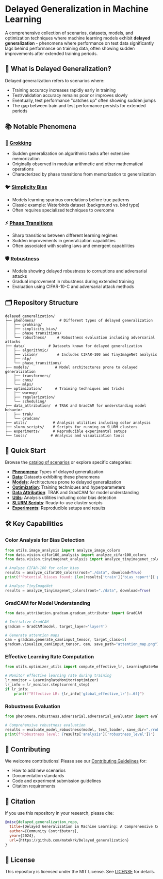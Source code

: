 # Delayed Generalization in Machine Learning

A comprehensive collection of scenarios, datasets, models, and optimization techniques where machine learning models exhibit **delayed generalization** - phenomena where performance on test data significantly lags behind performance on training data, often showing sudden improvements after extended training periods.

## 🎯 What is Delayed Generalization?

Delayed generalization refers to scenarios where:
- Training accuracy increases rapidly early in training
- Test/validation accuracy remains poor or improves slowly  
- Eventually, test performance "catches up" often showing sudden jumps
- The gap between train and test performance persists for extended periods

## 📚 Notable Phenomena

### 🧠 [Grokking](./phenomena/grokking/)
- Sudden generalization on algorithmic tasks after extensive memorization
- Originally observed in modular arithmetic and other mathematical operations
- Characterized by phase transitions from memorization to generalization

### 🐦 [Simplicity Bias](./phenomena/simplicity_bias/)
- Models learning spurious correlations before true patterns
- Classic example: Waterbirds dataset (background vs. bird type)
- Often requires specialized techniques to overcome

### ⚡ [Phase Transitions](./phenomena/phase_transitions/)
- Sharp transitions between different learning regimes
- Sudden improvements in generalization capabilities
- Often associated with scaling laws and emergent capabilities

### 🛡️ [Robustness](./phenomena/robustness/)
- Models showing delayed robustness to corruptions and adversarial attacks
- Gradual improvement in robustness during extended training
- Evaluation using CIFAR-10-C and adversarial attack methods

## 🗂️ Repository Structure

```
delayed_generalization/
├── phenomena/           # Different types of delayed generalization
│   ├── grokking/
│   ├── simplicity_bias/
│   ├── phase_transitions/
│   └── robustness/     # Robustness evaluation including adversarial attacks
├── data/           # Datasets known for delayed generalization
│   ├── algorithmic/
│   ├── vision/         # Includes CIFAR-100 and TinyImageNet analysis
│   ├── nlp/
│   └── phase_transitions/
├── models/            # Model architectures prone to delayed generalization  
│   ├── transformers/
│   ├── cnns/
│   └── mlps/
├── optimization/      # Training techniques and tricks
│   ├── warmup/
│   ├── regularization/
│   └── scheduling/
├── data_attribution/  # TRAK and GradCAM for understanding model behavior
│   ├── trak/
│   └── gradcam/
├── utils/            # Analysis utilities including color analysis
├── slurm_scripts/    # Scripts for running on SLURM clusters
├── experiments/      # Reproducible experimental setups
└── tools/           # Analysis and visualization tools
```

## 🚀 Quick Start

Browse the [catalog of scenarios](./CATALOG.md) or explore specific categories:

- **[Phenomena](./phenomena/)**: Types of delayed generalization
- **[Data](./data/)**: Datasets exhibiting these phenomena  
- **[Models](./models/)**: Architectures prone to delayed generalization
- **[Optimization](./optimization/)**: Training techniques and hyperparameters
- **[Data Attribution](./data_attribution/)**: TRAK and GradCAM for model understanding
- **[Utils](./utils/)**: Analysis utilities including color bias detection
- **[SLURM Scripts](./slurm_scripts/)**: Ready-to-use cluster scripts
- **[Experiments](./experiments/)**: Reproducible setups and results

## 🛠️ Key Capabilities

### Color Analysis for Bias Detection
```python
from utils.image_analysis import analyze_image_colors
from data.vision.cifar100_analysis import analyze_cifar100_colors
from data.vision.tinyimagenet_analysis import analyze_tinyimagenet_colors

# Analyze CIFAR-100 for color bias
results = analyze_cifar100_colors(root="./data", download=True)
print(f"Potential biases found: {len(results['train']['bias_report']['potential_biases'])}")

# Analyze TinyImageNet 
results = analyze_tinyimagenet_colors(root="./data", download=True)
```

### GradCAM for Model Understanding
```python
from data_attribution.gradcam.gradcam_attributor import GradCAM

# Initialize GradCAM
gradcam = GradCAM(model, target_layer='layer4')

# Generate attention maps
cam = gradcam.generate_cam(input_tensor, target_class=5)
gradcam.visualize_cam(input_tensor, cam, save_path="attention_map.png")
```

### Effective Learning Rate Computation
```python
from utils.optimizer_utils import compute_effective_lr, LearningRateMonitor

# Monitor effective learning rate during training
lr_monitor = LearningRateMonitor(optimizer)
lr_info = lr_monitor.step(current_step)
if lr_info:
    print(f"Effective LR: {lr_info['global_effective_lr']:.6f}")
```

### Robustness Evaluation
```python
from phenomena.robustness.adversarial.adversarial_evaluator import evaluate_model_robustness

# Comprehensive robustness evaluation
results = evaluate_model_robustness(model, test_loader, save_dir="./robustness_results")
print(f"Robustness level: {results['analysis']['robustness_level']}")
```

## 🤝 Contributing

We welcome contributions! Please see our [Contributing Guidelines](./CONTRIBUTING.md) for:
- How to add new scenarios
- Documentation standards
- Code and experiment submission guidelines
- Citation requirements

## 📖 Citation

If you use this repository in your research, please cite:

```bibtex
@misc{delayed_generalization_repo,
  title={Delayed Generalization in Machine Learning: A Comprehensive Collection},
  author={Community Contributors},
  year={2024},
  url={https://github.com/matekrk/Delayed_generalization}
}
```

## 📄 License

This repository is licensed under the MIT License. See [LICENSE](./LICENSE) for details.
